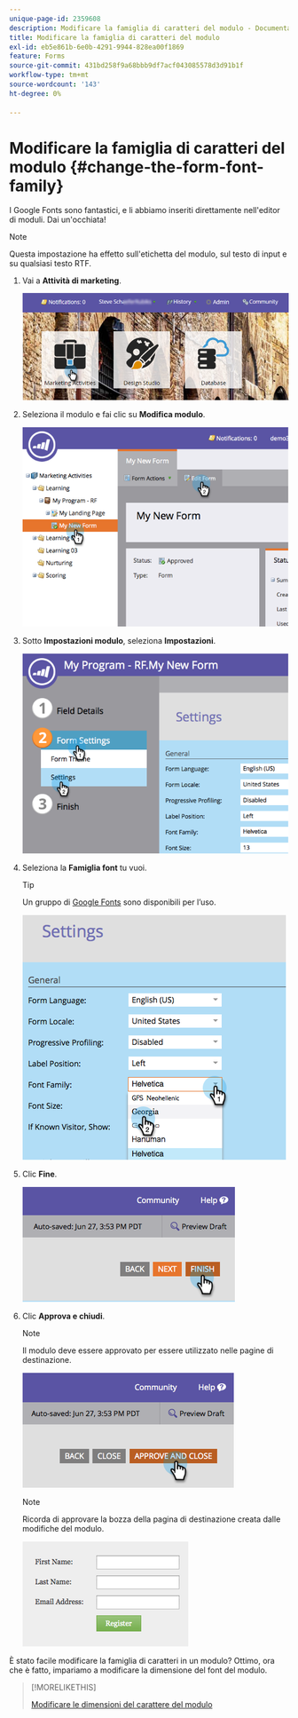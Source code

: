 ```yaml
---
unique-page-id: 2359608
description: Modificare la famiglia di caratteri del modulo - Documentazione di Marketo - Documentazione del prodotto
title: Modificare la famiglia di caratteri del modulo
exl-id: eb5e861b-6e0b-4291-9944-828ea00f1869
feature: Forms
source-git-commit: 431bd258f9a68bbb9df7acf043085578d3d91b1f
workflow-type: tm+mt
source-wordcount: '143'
ht-degree: 0%

---
```


# Modificare la famiglia di caratteri del modulo {#change-the-form-font-family}

I Google Fonts sono fantastici, e li abbiamo inseriti direttamente nell&#39;editor di moduli. Dai un&#39;occhiata!

>[!NOTE]
>
>Questa impostazione ha effetto sull&#39;etichetta del modulo, sul testo di input e su qualsiasi testo RTF.

1. Vai a **Attività di marketing**.

   ![](assets/login-marketing-activities.png)

1. Seleziona il modulo e fai clic su **Modifica modulo**.

   ![](assets/image2014-9-15-15-3a47-3a27.png)

1. Sotto **Impostazioni modulo**, seleziona **Impostazioni**.

   ![](assets/image2014-9-15-15-3a47-3a56.png)

1. Seleziona la **Famiglia font** tu vuoi.

   >[!TIP]
   >
   >Un gruppo di [Google Fonts](https://www.google.com/fonts) sono disponibili per l’uso.

   ![](assets/image2014-9-15-16-3a0-3a8.png)

1. Clic **Fine**.

   ![](assets/image2014-9-15-16-3a0-3a15.png)

1. Clic **Approva e chiudi**.

   >[!NOTE]
   >
   >Il modulo deve essere approvato per essere utilizzato nelle pagine di destinazione.

   ![](assets/image2014-9-15-16-3a1-3a28.png)

   >[!NOTE]
   >
   >Ricorda di approvare la bozza della pagina di destinazione creata dalle modifiche del modulo.

   ![](assets/image2014-9-15-16-3a2-3a1.png)

È stato facile modificare la famiglia di caratteri in un modulo? Ottimo, ora che è fatto, impariamo a modificare la dimensione del font del modulo.

>[!MORELIKETHIS]
>
>[Modificare le dimensioni del carattere del modulo](/help/marketo/product-docs/demand-generation/forms/form-design/change-the-form-font-size.md)
